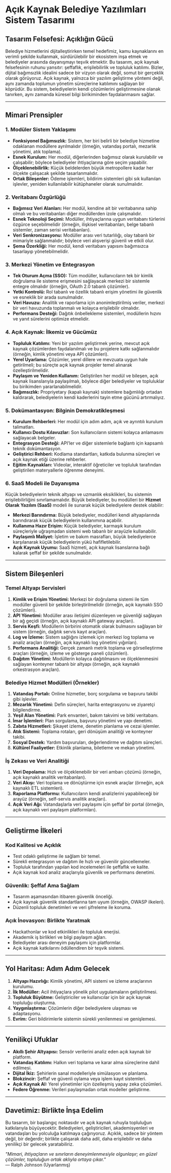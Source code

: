 # Açık Kaynak Belediye Yazılımları Sistem Tasarımı

## Tasarım Felsefesi: Açıklığın Gücü

Belediye hizmetlerini dijitalleştirirken temel hedefimiz, kamu kaynaklarını en verimli şekilde kullanmak, sürdürülebilir bir ekosistem inşa etmek ve belediyeler arasında dayanışmayı teşvik etmektir. Bu tasarım, açık kaynak felsefesinin ruhunu yansıtır: şeffaflık, erişilebilirlik ve topluluk katılımı. Bizler, dijital bağımsızlık idealini sadece bir vizyon olarak değil, somut bir gerçeklik olarak görüyoruz. Açık kaynak, yalnızca bir yazılım geliştirme yöntemi değil, aynı zamanda toplumun yönetim süreçlerine katılımını sağlayan bir köprüdür. Bu sistem, belediyelerin kendi çözümlerini geliştirmesine olanak tanırken, aynı zamanda küresel bilgi birikiminden faydalanmasını sağlar.

---

## Mimari Prensipler

### 1. Modüler Sistem Yaklaşımı
- **Fonksiyonel Bağımsızlık:** Sistem, her biri belirli bir belediye hizmetine odaklanan modüllere ayrılmalıdır (örneğin, vatandaş portalı, mezarlık yönetimi, atık toplama).
- **Esnek Kurulum:** Her modül, diğerlerinden bağımsız olarak kurulabilir ve çalışabilir; böylece belediyeler ihtiyaçlarına göre seçim yapabilir.
- **Ölçeklenebilirlik:** Küçük beldelerden büyük metropollere kadar her ölçekte çalışacak şekilde tasarlanmalıdır.
- **Ortak Bileşenler:** Ödeme işlemleri, bildirim sistemleri gibi sık kullanılan işlevler, yeniden kullanılabilir kütüphaneler olarak sunulmalıdır.

### 2. Veritabanı Özgürlüğü
- **Bağımsız Veri Alanları:** Her modül, kendine ait bir veritabanına sahip olmalı ve bu veritabanları diğer modüllerden izole çalışmalıdır.
- **Esnek Teknoloji Seçimi:** Modüller, ihtiyaçlarına uygun veritabanı türlerini özgürce seçebilmelidir (örneğin, ilişkisel veritabanları, belge tabanlı sistemler, zaman serisi veritabanları).
- **Veri Senkronizasyonu:** Modüller arası veri tutarlılığı, olay tabanlı bir mimariyle sağlanmalıdır; böylece veri alışverişi güvenli ve etkili olur.
- **Şema Özerkliği:** Her modül, kendi veritabanı yapısını bağımsızca tasarlayıp yönetebilmelidir.

### 3. Merkezi Yönetim ve Entegrasyon
- **Tek Oturum Açma (SSO):** Tüm modüller, kullanıcıların tek bir kimlik doğrulama ile sisteme erişmesini sağlayacak merkezi bir sistemle entegre olmalıdır (örneğin, OAuth 2.0 tabanlı çözümler).
- **Yetki Kontrolü:** Rol tabanlı ve özellik tabanlı erişim yönetimi ile güvenlik ve esneklik bir arada sunulmalıdır.
- **Veri Havuzu:** Analitik ve raporlama için anonimleştirilmiş veriler, merkezi bir veri havuzunda toplanmalı ve kolayca erişilebilir olmalıdır.
- **Performans Desteği:** Dağıtık önbellekleme sistemleri, modüllerin hızını ve yanıt sürelerini optimize etmelidir.

### 4. Açık Kaynak: İlkemiz ve Gücümüz
- **Topluluk Katılımı:** Yeni bir yazılım geliştirmek yerine, mevcut açık kaynak çözümlerden faydalanılmalı ve bu projelere katkı sağlanmalıdır (örneğin, kimlik yönetimi veya API çözümleri).
- **Yerel Uyarlama:** Çözümler, yerel dillere ve mevzuata uygun hale getirilmeli; bu süreçte açık kaynak projeler temel alınarak özelleştirilmelidir.
- **Paylaşım ve Yeniden Kullanım:** Geliştirilen her modül ve bileşen, açık kaynak lisanslarıyla paylaşılmalı, böylece diğer belediyeler ve topluluklar bu birikimden yararlanabilmelidir.
- **Bağımsızlık:** Propriyetary (kapalı kaynak) sistemlere bağımlılığı ortadan kaldırarak, belediyelerin kendi kaderlerini tayin etme gücünü artırmalıyız.

### 5. Dokümantasyon: Bilginin Demokratikleşmesi
- **Kurulum Rehberleri:** Her modül için adım adım, açık ve ayrıntılı kurulum talimatları.
- **Kullanıcı Dostu Kılavuzlar:** Son kullanıcıların sistemi kolayca anlamasını sağlayacak belgeler.
- **Entegrasyon Desteği:** API’ler ve diğer sistemlerle bağlantı için kapsamlı teknik dokümantasyon.
- **Geliştirici Rehberi:** Kodlama standartları, katkıda bulunma süreçleri ve açık kaynak etiği üzerine rehberler.
- **Eğitim Kaynakları:** Videolar, interaktif öğreticiler ve topluluk tarafından geliştirilen materyallerle öğrenme deneyimi.

### 6. SaaS Modeli ile Dayanışma
Küçük belediyelerin teknik altyapı ve uzmanlık eksiklikleri, bu sistemin erişilebilirliğini sınırlamamalıdır. Büyük belediyeler, bu modülleri bir **Hizmet Olarak Yazılım (SaaS)** modeli ile sunarak küçük belediyelere destek olabilir:
- **Merkezi Barındırma:** Büyük belediyeler, modülleri kendi altyapılarında barındırarak küçük belediyelerin kullanımına açabilir.
- **Kullanıma Hazır Erişim:** Küçük belediyeler, karmaşık kurulum süreçleriyle uğraşmadan sistemi web tabanlı bir arayüzle kullanabilir.
- **Paylaşımlı Maliyet:** İşletim ve bakım masrafları, büyük belediyelerce karşılanarak küçük belediyelerin yükü hafifletilebilir.
- **Açık Kaynak Uyumu:** SaaS hizmeti, açık kaynak lisanslarına bağlı kalarak şeffaf bir şekilde sunulmalıdır.

---

## Sistem Bileşenleri

### Temel Altyapı Servisleri
1. **Kimlik ve Erişim Yönetimi:** Merkezi bir doğrulama sistemi ile tüm modüller güvenli bir şekilde birleştirilmelidir (örneğin, açık kaynaklı SSO çözümleri).
2. **API Yönetimi:** Modüller arası iletişimi düzenleyen ve güvenliği sağlayan bir ağ geçidi (örneğin, açık kaynaklı API gateway araçları).
3. **Servis Keşfi:** Modüllerin birbirini otomatik olarak bulmasını sağlayan bir sistem (örneğin, dağıtık servis kayıt araçları).
4. **Log ve İzleme:** Sistem sağlığını izlemek için merkezi log toplama ve analiz araçları (örneğin, açık kaynaklı log yönetimi yığınları).
5. **Performans Analitiği:** Gerçek zamanlı metrik toplama ve görselleştirme araçları (örneğin, izleme ve gösterge paneli çözümleri).
6. **Dağıtım Yönetimi:** Modüllerin kolayca dağıtılmasını ve ölçeklenmesini sağlayan konteyner tabanlı bir altyapı (örneğin, açık kaynaklı orkestrasyon araçları).

### Belediye Hizmet Modülleri (Örnekler)
1. **Vatandaş Portalı:** Online hizmetler, borç sorgulama ve başvuru takibi gibi işlevler.
2. **Mezarlık Yönetimi:** Defin süreçleri, harita entegrasyonu ve ziyaretçi bilgilendirme.
3. **Yeşil Alan Yönetimi:** Park envanteri, bakım takvimi ve bitki veritabanı.
4. **İmar İşlemleri:** Plan sorgulama, başvuru yönetimi ve yapı denetimi.
5. **Zabıta Hizmetleri:** Şikayet izleme, denetim planlama ve cezai işlemler.
6. **Atık Sistemi:** Toplama rotaları, geri dönüşüm analitiği ve konteyner takibi.
7. **Sosyal Destek:** Yardım başvuruları, değerlendirme ve dağıtım süreçleri.
8. **Kültürel Faaliyetler:** Etkinlik planlama, biletleme ve mekan yönetimi.

### İş Zekası ve Veri Analitiği
1. **Veri Depolama:** Hızlı ve ölçeklenebilir bir veri ambarı çözümü (örneğin, açık kaynaklı analitik veritabanları).
2. **Veri Akışı:** Veri toplama ve dönüştürme için esnek araçlar (örneğin, açık kaynaklı ETL sistemleri).
3. **Raporlama Platformu:** Kullanıcıların kendi analizlerini yapabileceği bir arayüz (örneğin, self-servis analitik araçları).
4. **Açık Veri Ağı:** Vatandaşlarla veri paylaşımı için şeffaf bir portal (örneğin, açık kaynaklı veri paylaşım platformları).

---

## Geliştirme İlkeleri

### Kod Kalitesi ve Açıklık
- Test odaklı geliştirme ile sağlam bir temel.
- Sürekli entegrasyon ve dağıtım ile hızlı ve güvenilir güncellemeler.
- Topluluk tarafından yapılan kod incelemeleri ile şeffaflık ve kalite.
- Açık kaynak kod analiz araçlarıyla güvenlik ve performans denetimi.

### Güvenlik: Şeffaf Ama Sağlam
- Tasarım aşamasından itibaren güvenlik önceliği.
- Açık kaynak güvenlik standartlarına tam uyum (örneğin, OWASP ilkeleri).
- Düzenli topluluk denetimleri ve veri şifreleme ile koruma.

### Açık İnovasyon: Birlikte Yaratmak
- Hackathonlar ve kod etkinlikleri ile topluluk enerjisi.
- Akademik iş birlikleri ve bilgi paylaşım ağları.
- Belediyeler arası deneyim paylaşımı için platformlar.
- Açık kaynak katkılarını ödüllendiren bir teşvik sistemi.

---

## Yol Haritası: Adım Adım Gelecek
1. **Altyapı Hazırlığı:** Kimlik yönetimi, API sistemi ve izleme araçlarının kurulumu.
2. **İlk Modüller:** Acil ihtiyaçlara yönelik pilot uygulamaların geliştirilmesi.
3. **Topluluk Büyütme:** Geliştiriciler ve kullanıcılar için bir açık kaynak topluluğu oluşturma.
4. **Yaygınlaştırma:** Çözümlerin diğer belediyelere ulaşması ve adaptasyonu.
5. **Evrim:** Geri bildirimlerle sistemin sürekli yenilenmesi ve genişlemesi.

---

## Yenilikçi Ufuklar
- **Akıllı Şehir Altyapısı:** Sensör verilerini analiz eden açık kaynak bir platform.
- **Vatandaş Katılımı:** Halkın veri toplama ve karar alma süreçlerine dahil edilmesi.
- **Dijital İkiz:** Şehirlerin sanal modelleriyle simülasyon ve planlama.
- **Blokzincir:** Şeffaf ve güvenli oylama veya işlem kayıt sistemleri.
- **Açık Kaynak AI:** Yerel yönetimler için özelleşmiş yapay zeka çözümleri.
- **Federe Öğrenme:** Verileri paylaşmadan ortak modeller geliştirme.

---

## Davetimiz: Birlikte İnşa Edelim
Bu tasarım, bir başlangıç noktasıdır ve açık kaynak ruhuyla topluluğun katkılarıyla büyüyecektir. Belediyeleri, geliştiricileri, akademisyenleri ve vatandaşları bu yolculuğa katılmaya çağırıyoruz. Açıklık, sadece bir yöntem değil, bir değerdir; birlikte çalışarak daha adil, daha erişilebilir ve daha yenilikçi bir gelecek yaratabiliriz.

*"Mimari, ihtiyaçların ve sınırların deneyimlenmesiyle olgunlaşır; en güzel çözümler, topluluğun ortak aklıyla ortaya çıkar."*  
— Ralph Johnson (Uyarlanmış)
